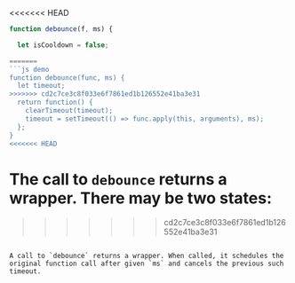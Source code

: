 <<<<<<< HEAD


```js run no-beautify
function debounce(f, ms) {

  let isCooldown = false;

=======
```js demo
function debounce(func, ms) {
  let timeout;
>>>>>>> cd2c7ce3c8f033e6f7861ed1b126552e41ba3e31
  return function() {
    clearTimeout(timeout);
    timeout = setTimeout(() => func.apply(this, arguments), ms);
  };
}
<<<<<<< HEAD
```

The call to `debounce` returns a wrapper. There may be two states:
=======
>>>>>>> cd2c7ce3c8f033e6f7861ed1b126552e41ba3e31

```

A call to `debounce` returns a wrapper. When called, it schedules the original function call after given `ms` and cancels the previous such timeout.

